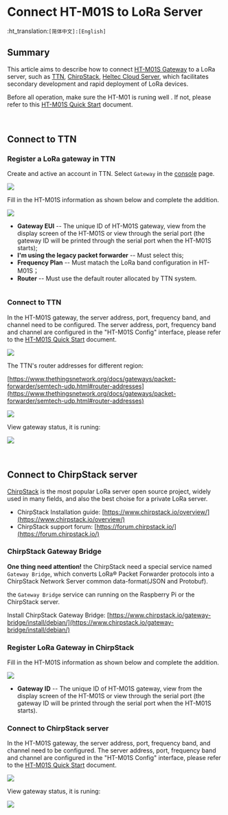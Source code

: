 # Connect HT-M01S to LoRa Server
:ht_translation:`[简体中文]:[English]`

## Summary

This article aims to describe how to connect [HT-M01S Gateway](https://heltec.org/project/ht-m01s/) to a LoRa server, such as [TTN](https://www.thethingsnetwork.org/), [ChirpStack](https://www.chirpstack.io/), [Heltec Cloud Server](http://cloud.heltec.org/), which facilitates secondary development and rapid deployment of LoRa devices.

Before all operation, make sure the HT-M01 is runing well . If not, please refer to this [HT-M01S Quick Start](https://heltec-automation-docs.readthedocs.io/en/latest/gateway/ht-m01s/quick_start.html) document.

&nbsp;

## Connect to TTN

### Register a LoRa gateway in TTN

Create and active an account in TTN. Select ```Gateway``` in the [console](https://console.thethingsnetwork.org/) page.

![](img/connect_to_server/01.png)

Fill in the HT-M01S information as shown below and complete the addition.

![](img/connect_to_server/02.png)

- **Gateway EUI** -- The unique ID of HT-M01S gateway, view from the display screen of the HT-M01S or view through the serial port (the gateway ID will be printed through the serial port when the HT-M01S starts);
- **I'm using the legacy packet forwarder** -- Must select this;
- **Frequency Plan** -- Must matach the LoRa band configuration in HT-M01S；
- **Router** -- Must use the default router allocated by TTN system.

``` Tip:: That four points are the key to success connection with TTN.

```

### Connect to TTN

In the HT-M01S gateway, the server address, port, frequency band, and channel need to be configured. The server address, port, frequency band and channel are configured in the "HT-M01S Config" interface, please refer to the [HT-M01S Quick Start](https://heltec-automation-docs.readthedocs.io/en/latest/gateway/ht-m01s/quick_start.html) document.

![](img/connect_to_server/03.png)

The TTN's router addresses for different region:

[https://www.thethingsnetwork.org/docs/gateways/packet-forwarder/semtech-udp.html#router-addresses](https://www.thethingsnetwork.org/docs/gateways/packet-forwarder/semtech-udp.html#router-addresses)

![](img/connect_to_server/04.png)

View gateway status, it is runing:

![](img/connect_to_server/05.png)

&nbsp;

## Connect to ChirpStack server

[ChirpStack](https://www.chirpstack.io/) is the most popular LoRa server open source project, widely used in many fields, and also the best choise for a private LoRa server.

- ChirpStack Installation guide: [https://www.chirpstack.io/overview/](https://www.chirpstack.io/overview/)
- ChirpStack support forum: [https://forum.chirpstack.io/](https://forum.chirpstack.io/)

### ChirpStack Gateway Bridge

**One thing need attention!** the ChirpStack need a special service named `Gateway Bridge`, which converts LoRa® Packet Forwarder protocols into a ChirpStack Network Server common data-format(JSON and Protobuf).

the `Gateway Bridge` service can running on the Raspberry Pi or the ChirpStack server.

Install ChirpStack Gateway Bridge: [https://www.chirpstack.io/gateway-bridge/install/debian/](https://www.chirpstack.io/gateway-bridge/install/debian/)

### Register LoRa Gateway in ChirpStack

Fill in the HT-M01S information as shown below and complete the addition.

![](img/connect_to_server/06.png)

- **Gateway ID** -- The unique ID of HT-M01S gateway, view from the display screen of the HT-M01S or view through the serial port (the gateway ID will be printed through the serial port when the HT-M01S starts).

### Connect to ChirpStack server

In the HT-M01S gateway, the server address, port, frequency band, and channel need to be configured. The server address, port, frequency band and channel are configured in the "HT-M01S Config" interface, please refer to the [HT-M01S Quick Start](https://heltec-automation-docs.readthedocs.io/en/latest/gateway/ht-m01s/quick_start.html) document.

![](img/connect_to_server/03.png)

View gateway status, it is runing:

![](img/connect_to_server/07.png)
